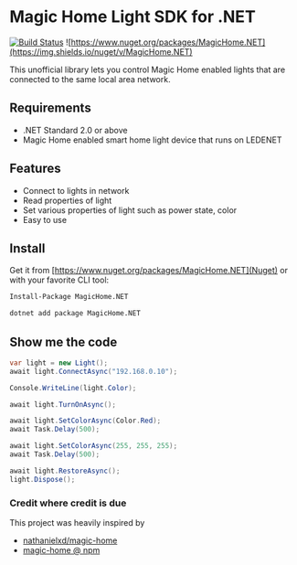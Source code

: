 # Magic Home Light SDK for .NET 
[![Build Status](https://dev.azure.com/ginomessmer/MagicHome.NET/_apis/build/status/ginomessmer.magic-home-dotnet?branchName=master)](https://dev.azure.com/ginomessmer/MagicHome.NET/_build/latest?definitionId=4&branchName=master)
![https://www.nuget.org/packages/MagicHome.NET](https://img.shields.io/nuget/v/MagicHome.NET)

This unofficial library lets you control Magic Home enabled lights that are connected to the same local area network.

## Requirements
- .NET Standard 2.0 or above
- Magic Home enabled smart home light device that runs on LEDENET

## Features
- Connect to lights in network
- Read properties of light
- Set various properties of light such as power state, color
- Easy to use

## Install
Get it from [https://www.nuget.org/packages/MagicHome.NET](Nuget) or with your favorite CLI tool:

```ps
Install-Package MagicHome.NET
```
```sh
dotnet add package MagicHome.NET
```


## Show me the code
```cs
var light = new Light();
await light.ConnectAsync("192.168.0.10");

Console.WriteLine(light.Color);

await light.TurnOnAsync();

await light.SetColorAsync(Color.Red);
await Task.Delay(500);

await light.SetColorAsync(255, 255, 255);
await Task.Delay(500);

await light.RestoreAsync();
light.Dispose();
```

### Credit where credit is due
This project was heavily inspired by
- [nathanielxd/magic-home](https://github.com/nathanielxd/magic-home)
- [magic-home @ npm](https://www.npmjs.com/package/magic-home)
